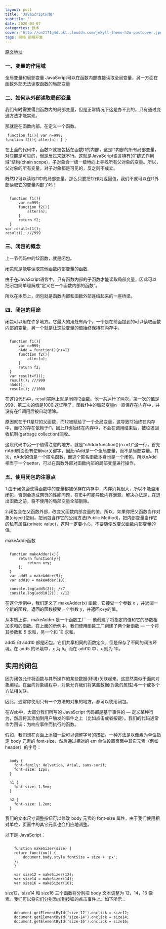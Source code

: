 ```yaml
---
layout: post
title: 'JavaScript闭包'
subtitle: ''
date: 2020-04-07
categories: 技术
cover: 'http://on2171g4d.bkt.clouddn.com/jekyll-theme-h2o-postcover.jpg'
tags: 网络 前端开发 
---
```

[原文地址](http://www.ruanyifeng.com/blog/2009/08/learning_javascript_closures.html)


### 一、变量的作用域
全局变量和局部变量
JavaScript可以在函数内部直接读取全局变量，另一方面在函数外部无法读取函数的局部变量

### 二、如何从外部读取局部变量
我们有时需要得到函数内的局部变量，但是正常情况下这是办不到的，只有通过变通方法才能实现。

那就是在函数内部，在定义一个函数。
    <pre><code class="lauguage-javascript">
    function f1(){
        var n=999;
        function f2(){
            alter(n); 
        }
    }
    </code></pre>

在上面的代码中，函数f2就被包括在函数f1的内部，这是f1内部的所有局部变量，对f2都是可见的，但是反过来就不行。这就是JavaScript语言特有的“链式作用域”结构(chain scope)，子对象会一级一级地向上寻找所有父对象的变量。所以，父对象的所有变量，对子对象都是可见的，反之则不成立。

既然f2可以读取f1中的局部变量，那么只要把f2作为返回值，我们不就可以在f1外部读取它的变量内部了吗！

<pre><code class="lauguage-javascript">
  function f1(){
      var n=999;
      function f2(){
          alter(n); 
      }
      return f2;
  }
var result=f1();
result(); ///999
</code></pre>

### 三、闭包的概念
上一节代码中的f2函数，就是闭包。

闭包就是能够读取其他函数内部变量的函数.

由于在JavaScript语言中，只有函数内部的子函数才能读取局部变量，因此可以把闭包简单理解成“定义在一个函数内部的函数”。

所以在本质上，闭包就是函数内部和函数外部连结起来的一座桥梁。

### 四、闭包的用途
闭包可以用在许多地方。它最大的用处有两个，一个是在前面提到的可以读取函数内部的变量，另一个就是让这些变量的值始终保持在内存中。

<pre><code class="lauguage-javascript">
  function f1(){
      var n=999;
      nAdd = function(){n+=1}
      function f2(){
          alter(n); 
      }
      return f2;
  }
  var result=f1();
  result(); ///999
  nAdd();
  resule(); //1000
</code></pre>

在这段代码中，result实际上就是闭包f2函数。他一共运行了两次，第一次的值是999，第二次的值是1000.这证明了，函数f1中的局部变量n一直保存在内存中，并没有在f1调用后被自动清除。

原因就在于f1是f2的父函数，而f2被赋给了一个全局变量，这导致f2始终在内存中，而f2的存在依赖于f1，因此f1也始终在内存中，不会在调用结束后，被垃圾回收机制(garbage collection)回收。

这段代码中另一个值得注意的地方，就是“nAdd=function(){n+=1}”这一行，首先nAdd前面没有使用var关键字，因此nAdd是一个全局变量，而不是局部变量。其次，nAdd的值是一个匿名函数，而这个匿名函数本身也是一个闭包，所以nAdd相当于一个setter，可以在函数外部对函数内部的局部变量进行操作。

### 五、使用闭包的注意点
1.由于闭包会使得函数中的变量都被保存在内存中，内存消耗很大，所以不能滥用闭包，否则会造成网页的性能问题，在IE中可能导致内存泄漏。解决办法是，在退出函数之前，将不使用的局部变量全部删除。

2.闭包会在父函数外部，改变父函数内部变量的值。所以，如果你把父函数当作对象(object)使用，把闭包当作它的公用方法(Public Method)，把内部变量当作它的私有属性(private value)，这时一定要小心，不要随便改变父函数内部变量的值。

makeAdde函数

<pre><code class="lauguage-javascript">
  function makeAdder(x){
      return function(y){
          return x+y;
      };
  }
  var add5 = makeAdder(5);
  var add10 = makeAdder(10);

  console.log(add5(2)); //7
  consile.log(add10(2)); //12
</code></pre>

在这个示例中，我们定义了 makeAdder(x) 函数，它接受一个参数 x ，并返回一个新的函数。返回的函数接受一个参数 y，并返回x+y的值。

从本质上讲，makeAdder 是一个函数工厂 — 他创建了将指定的值和它的参数相加求和的函数。在上面的示例中，我们使用函数工厂创建了两个新函数 — 一个将其参数和 5 求和，另一个和 10 求和。

add5 和 add10 都是闭包。它们共享相同的函数定义，但是保存了不同的词法环境。在 add5 的环境中，x 为 5。而在 add10 中，x 则为 10。

## 实用的闭包

因为闭包允许将函数与其所操作的某些数据(环境)关联起来。这显然类似于面向对象编程。在面向对象编程中，对象允许我们将某些数据(对象的属性)与一个或多个方法相关联。

因此，通常你使用只有一个方法的对象的地方，都可以使用闭包。

在Web中，大部分我们所写的 JavaScript 代码都是基于事件的 — 定义某种行为，然后将其添加到用户触发的事件之上（比如点击或者按键）。我们的代码通常作为回调：为响应事件而执行的函数。

假如，我们想在页面上添加一些可以调整字号的按钮。一种方法是以像素为单位指定 body 元素的 font-size，然后通过相对的 em 单位设置页面中其它元素（例如header）的字号：

<pre><code class="lauguage-css">
  body {
    font-family: Helvetica, Arial, sans-serif;
    font-size: 12px;
  }

  h1 {
    font-size: 1.5em;
  }

  h2 {
    font-size: 1.2em;
  }
</code></pre>
我们的文本尺寸调整按钮可以修改 body 元素的 font-size 属性，由于我们使用相对单位，页面中的其它元素也会相应地调整。

以下是 JavaScript：
<pre><code class="lauguage-JavaScript">
    function makeSizer(size) {
    return function() {
        document.body.style.fontSize = size + 'px';
    };
    }

    var size12 = makeSizer(12);
    var size14 = makeSizer(14);
    var size16 = makeSizer(16);
</code></pre>

size12，size14 和 size16 三个函数将分别把 body 文本调整为 12，14，16 像素。我们可以将它们分别添加到按钮的点击事件上。如下所示：
<pre><code class="lauguage-JavaScript">
    document.getElementById('size-12').onclick = size12;
    document.getElementById('size-14').onclick = size14;
    document.getElementById('size-16').onclick = size16;
</code></pre>